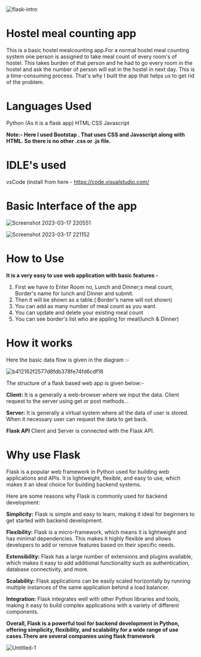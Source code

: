 ![flask-intro](https://user-images.githubusercontent.com/104966547/225973711-622de3d2-0740-4441-b654-f3e30fe4272d.jpg)




# Hostel meal counting app

This is a basic hostel mealcounting app.For a normal hostel meal counting system one person is assigned to take meal count of every room's of hostel. This takes burden of that person and he had to go every room in the hostel and ask the number of person will eat in the hostel in next day. This is a time-consuming process. That's why I built the app that helps us to get rid of the problem.

# Languages Used 

Python (As it is a flask app)
HTML
CSS
Javascript

**Note:- Here I used Bootstap . That uses CSS and Javascript along with HTML. So there is no other .css or .js file.**

# IDLE's used 

vsCode (install from here - https://code.visualstudio.com/


# Basic Interface of the app 

![Screenshot 2023-03-17 220551](https://user-images.githubusercontent.com/104966547/225965972-55b4e79d-9228-4169-9636-424ff1243cec.png)

![Screenshot 2023-03-17 221152](https://user-images.githubusercontent.com/104966547/225966439-9cbbc5c9-5ec1-4be9-885b-75959ffe576e.png)


# How to Use

**It is a very easy to use web application with basic features -**

1. First we have to Enter Room no, Lunch and Dinner;s meal count, Border's name for lunch and Dinner and submit.
2. Then it will be shown as a table.( Border's name will not shown)
3. You can add as many number of meal count as you want.
4. You can update and delete your existing meal count
5. You can see border's list who are appling for meal(lunch & Dinner)

# How it works

Here the basic data flow is given in the diagram :-

![b412162f2577d8fdb378fe74fd6cdf18](https://user-images.githubusercontent.com/104966547/225976320-0d2003f2-eb6a-4c07-a52b-931f0d91422a.png)

The structure of a flask based web app is given below:-

**Client:** It is a generally a web-browser where we input the data. Client request to the server using get or post methods...

**Server:** It is generally a virtual system where all the data of user is stored. When it necessary user can request the data to get back.

**Flask API** Client and Server is connected with the Flask API.




# Why use Flask

Flask is a popular web framework in Python used for building web applications and APIs. It is lightweight, flexible, and easy to use, which makes it an ideal choice for building backend systems.

Here are some reasons why Flask is commonly used for backend development:

**Simplicity:** Flask is simple and easy to learn, making it ideal for beginners to get started with backend development.

**Flexibility:** Flask is a micro-framework, which means it is lightweight and has minimal dependencies. This makes it highly flexible and allows developers to add or remove features based on their specific needs.

**Extensibility:** Flask has a large number of extensions and plugins available, which makes it easy to add additional functionality such as authentication, database connectivity, and more.

**Scalability:** Flask applications can be easily scaled horizontally by running multiple instances of the same application behind a load balancer.

**Integration:** Flask integrates well with other Python libraries and tools, making it easy to build complex applications with a variety of different components.

**Overall, Flask is a powerful tool for backend development in Python, offering simplicity, flexibility, and scalability for a wide range of use cases.There are several companies using flask framework**



![Untitled-1](https://user-images.githubusercontent.com/104966547/225987847-aaf502e8-2245-4e89-9f3f-0bdb9bd46c91.png)



